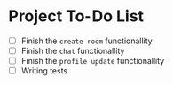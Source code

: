 # Project To-Do List

- [ ] Finish the `create room` functionallity
- [ ] Finish the `chat` functionallity
- [ ] Finish the `profile update` functionallity
- [ ] Writing tests